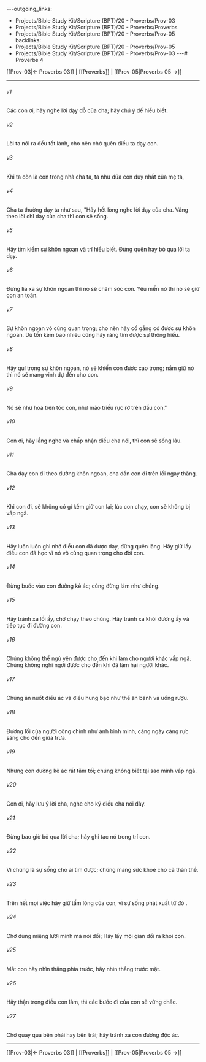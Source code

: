 ---outgoing_links:
  - Projects/Bible Study Kit/Scripture (BPT)/20 - Proverbs/Prov-03
  - Projects/Bible Study Kit/Scripture (BPT)/20 - Proverbs/Proverbs
  - Projects/Bible Study Kit/Scripture (BPT)/20 - Proverbs/Prov-05
backlinks:
  - Projects/Bible Study Kit/Scripture (BPT)/20 - Proverbs/Prov-05
  - Projects/Bible Study Kit/Scripture (BPT)/20 - Proverbs/Prov-03
---# Proverbs 4

[[Prov-03|← Proverbs 03]] | [[Proverbs]] | [[Prov-05|Proverbs 05 →]]
***



###### v1 
Các con ơi, hãy nghe lời dạy dỗ của cha; hãy chú ý để hiểu biết. 

###### v2 
Lời ta nói ra đều tốt lành, cho nên chớ quên điều ta dạy con. 

###### v3 
Khi ta còn là con trong nhà cha ta, ta như đứa con duy nhất của mẹ ta, 

###### v4 
Cha ta thường dạy ta như sau, "Hãy hết lòng nghe lời dạy của cha. Vâng theo lời chỉ dạy của cha thì con sẽ sống. 

###### v5 
Hãy tìm kiếm sự khôn ngoan và trí hiểu biết. Đừng quên hay bỏ qua lời ta dạy. 

###### v6 
Đừng lìa xa sự khôn ngoan thì nó sẽ chăm sóc con. Yêu mến nó thì nó sẽ giữ con an toàn. 

###### v7 
Sự khôn ngoan vô cùng quan trọng; cho nên hãy cố gắng có được sự khôn ngoan. Dù tốn kém bao nhiêu cũng hãy ráng tìm được sự thông hiểu. 

###### v8 
Hãy quí trọng sự khôn ngoan, nó sẽ khiến con được cao trọng; nắm giữ nó thì nó sẽ mang vinh dự đến cho con. 

###### v9 
Nó sẽ như hoa trên tóc con, như mão triều rực rỡ trên đầu con." 

###### v10 
Con ơi, hãy lắng nghe và chấp nhận điều cha nói, thì con sẽ sống lâu. 

###### v11 
Cha dạy con đi theo đường khôn ngoan, cha dẫn con đi trên lối ngay thẳng. 

###### v12 
Khi con đi, sẽ không có gì kềm giữ con lại; lúc con chạy, con sẽ không bị vấp ngã. 

###### v13 
Hãy luôn luôn ghi nhớ điều con đã được dạy, đừng quên lãng. Hãy giữ lấy điều con đã học vì nó vô cùng quan trọng cho đời con. 

###### v14 
Đừng bước vào con đường kẻ ác; cũng đừng làm như chúng. 

###### v15 
Hãy tránh xa lối ấy, chớ chạy theo chúng. Hãy tránh xa khỏi đường ấy và tiếp tục đi đường con. 

###### v16 
Chúng không thể ngủ yên được cho đến khi làm cho người khác vấp ngã. Chúng không nghỉ ngơi được cho đến khi đã làm hại người khác. 

###### v17 
Chúng ăn nuốt điều ác và điều hung bạo như thể ăn bánh và uống rượu. 

###### v18 
Đường lối của người công chính như ánh bình minh, càng ngày càng rực sáng cho đến giữa trưa. 

###### v19 
Nhưng con đường kẻ ác rất tăm tối; chúng không biết tại sao mình vấp ngã. 

###### v20 
Con ơi, hãy lưu ý lời cha, nghe cho kỹ điều cha nói đây. 

###### v21 
Đừng bao giờ bỏ qua lời cha; hãy ghi tạc nó trong trí con. 

###### v22 
Vì chúng là sự sống cho ai tìm được; chúng mang sức khoẻ cho cả thân thể. 

###### v23 
Trên hết mọi việc hãy giữ tấm lòng của con, vì sự sống phát xuất từ đó . 

###### v24 
Chớ dùng miệng lưỡi mình mà nói dối; Hãy lấy môi gian dối ra khỏi con. 

###### v25 
Mắt con hãy nhìn thẳng phía trước, hãy nhìn thẳng trước mặt. 

###### v26 
Hãy thận trọng điều con làm, thì các bước đi của con sẽ vững chắc. 

###### v27 
Chớ quay qua bên phải hay bên trái; hãy tránh xa con đường độc ác.

***
[[Prov-03|← Proverbs 03]] | [[Proverbs]] | [[Prov-05|Proverbs 05 →]]
